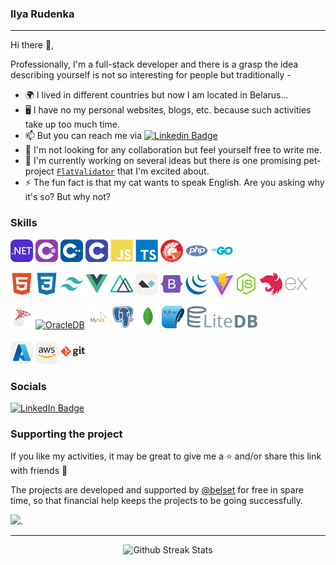 ### Ilya Rudenka 
---

Hi there 👋,

Professionally, I'm a full-stack developer and there is a grasp the idea describing yourself is not so interesting for people but traditionally -

- 🌍 I lived in different countries but now I am located in Belarus...
- 🖥️ I have no my personal websites, blogs, etc. because such activities take up too much time.
- 📫 But you can reach me via  [![Linkedin Badge](https://img.shields.io/badge/-linkedin-blue?style=flat&logo=linkedin&logoColor=white)](https://www.linkedin.com/in/ilya-rudenka-398877203)
- 👯 I'm not looking for any collaboration but feel yourself free to write me.
- 🚀 I'm currently working on several ideas but there is one promising pet-project [`FlatValidator`](http://github.com/belset/FlatValidator) that I'm excited about.
- ⚡ The fun fact is that my cat wants to speak English. Are you asking why it's so? But why not?


### Skills

<p align="left">
  <a href="https://learn.microsoft.com/en-us/dotnet/" target="_blank" rel="noreferrer"><img src="icons/skills/DotNet.svg" width="36" height="36" alt=".NET" /></a>
  <a href="https://learn.microsoft.com/en-us/dotnet/csharp/" target="_blank" rel="noreferrer"><img src="icons/skills/CS.svg" width="36" height="36" alt="C#" /></a>
  <a href="https://devdocs.io/cpp/" target="_blank" rel="noreferrer"><img src="icons/skills/CPP.svg" width="36" height="36" alt="C++" /></a>
  <a href="https://devdocs.io/c/" target="_blank" rel="noreferrer"><img src="icons/skills/C.svg" width="36" height="36" alt="C" /></a>
  <a href="https://developer.mozilla.org/en-US/docs/Web/JavaScript" target="_blank" rel="noreferrer"><img src="icons/skills/javascript-colored.svg" width="36" height="36" alt="Javascript" /></a>
  <a href="https://www.typescriptlang.org/" target="_blank" rel="noreferrer"><img src="icons/skills/typescript-colored.svg" width="36" height="36" alt="Typescript" /></a>
  <a href="https://www.typescriptlang.org/" target="_blank" rel="noreferrer"><img src="icons/skills/borland-delphi.svg" width="36" height="36" alt="Borland Delphi" /></a>
  <a href="https://devdocs.io/php/" target="_blank" rel="noreferrer"><img src="icons/skills/php-colored.svg" width="36" height="36" alt="PHP" /></a>
  <a href="https://go.dev/doc/" target="_blank" rel="noreferrer"><img src="icons/skills/go-colored.svg" width="36" height="36" alt="Go" /></a>
</p>  
<p align="left">
  <a href="https://developer.mozilla.org/en-US/docs/Glossary/HTML5" target="_blank" rel="noreferrer"><img src="icons/skills/html5-colored.svg" height="36" alt="HTML5" /></a>
  <a href="https://www.w3.org/TR/CSS/#css" target="_blank" rel="noreferrer"><img src="icons/skills/css3-colored.svg" height="36" alt="CSS" /></a>
  <a href="https://tailwindcss.com/" target="_blank" rel="noreferrer"><img src="icons/skills/tailwindcss-colored.svg" height="36" alt="TailwindCSS" /></a>
  <a href="https://vuejs.org/" target="_blank" rel="noreferrer"><img src="icons/skills/vuejs-colored.svg" height="36" alt="VueJS" /></a>
  <a href="https://nuxt.com/" target="_blank" rel="noreferrer"><img src="icons/skills/nuxtjs-colored.svg" height="36" alt="NuxtJS" /></a>
  <a href="https://alpine.js/" target="_blank" rel="noreferrer"><img src="icons/skills/AlpineJS-Light.svg" height="36" alt="AlpineJS" /></a>
  <a href="https://getbootstrap.com/" target="_blank" rel="noreferrer"><img src="icons/skills/bootstrap-colored.svg" height="36" alt="Bootstrap" /></a>
  <a href="https://jquery.com/" target="_blank" rel="noreferrer"><img src="icons/skills/jquery-colored.svg" height="36" alt="jQuery" /></a>
  <a href="https://vitejs.dev/" target="_blank" rel="noreferrer"><img src="icons/skills/vite-colored.svg" height="36" alt="Vite" /></a>
  <a href="https://nodejs.org/en/" target="_blank" rel="noreferrer"><img src="icons/skills/nodejs-colored.svg" width="36" height="36" alt="NodeJS" /></a>
  <a href="https://docs.nestjs.com/" target="_blank" rel="noreferrer"><img src="icons/skills/nestjs-colored.svg" height="36" alt="NestJS" /></a>
  <a href="https://expressjs.com/" target="_blank" rel="noreferrer"><img src="icons/skills/express.svg" height="36" alt="Express" /></a>
</p>  
<p align="left">  
  <a href="https://www.microsoft.com/" target="_blank" rel="noreferrer"><img src="icons/skills/microsoft-sql-server.svg" height="36" alt="MS SQL Server" /></a>
  <a href="https://www.oracle.com/" target="_blank" rel="noreferrer"><img src="icons/skills/oracle-1.svg" height="36" alt="OracleDB" /></a>
  <a href="https://www.mysql.com/" target="_blank" rel="noreferrer"><img src="icons/skills/mysql.svg" height="36" alt="MySQL" /></a>
  <a href="https://www.postgresql.org/" target="_blank" rel="noreferrer"><img src="icons/skills/postgresql-colored.svg" height="36" alt="PostgreSQL" /></a>
  <a href="https://www.mongodb.com/" target="_blank" rel="noreferrer"><img src="icons/skills/mongodb-colored.svg" height="36" alt="MongoDB" /></a>
  <a href="https://sqlite.org/" target="_blank" rel="noreferrer"><img src="icons/skills/SQLite.svg" height="36" alt="SQLite" /></a>
  <a href="https://www.litedb.org/" target="_blank" rel="noreferrer"><img src="icons/skills/litedb.svg" height="36" alt="LiteDB" /></a>
</p>
<p align="left">  
  <a href="https://www.microsoft.com/" target="_blank" rel="noreferrer"><img src="icons/skills/Azure-Light.svg" width="36" height="36" alt="Azure" /></a>
  <a href="https://www.aws.com/" target="_blank" rel="noreferrer"><img src="icons/skills/AWS-Light.svg" width="36" height="36" alt="AWS" /></a>
  <img src="https://github.com/devicons/devicon/blob/master/icons/git/git-original-wordmark.svg" title="Git" **alt="Git" width="40" height="40"/>
</p>

### Socials
<div id="badges">
  <a href="https://www.linkedin.com/in/ilya-rudenka-398877203" target="_blank" rel="noreferrer"><img src="https://img.shields.io/badge/LinkedIn-blue?style=for-the-badge&logo=linkedin&logoColor=white" alt="LinkedIn Badge"/></a>
</div>

### Supporting the project

If you like my activities, it may be great to give me a ⭐ and/or share this link with friends 🤗

The projects are developed and supported by [@belset](https://github.com/belset) for free in spare 
time, so that financial help keeps the projects to be going successfully.

<a href="https://www.buymeacoffee.com/belset"><img src="https://cdn.buymeacoffee.com/buttons/v2/default-yellow.png" width="150" /></a>.

---

<p align="center">
  <img src="http://github-readme-streak-stats.herokuapp.com/?user=belset&theme=dark&background=000000" width="100px" alt="Github Streak Stats"/>
</p>

